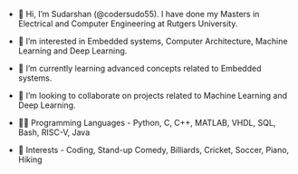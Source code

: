 - 👋 Hi, I’m Sudarshan (@codersudo55). I have done my Masters in Electrical and Computer Engineering at Rutgers University.

- 👀 I’m interested in Embedded systems, Computer Architecture, Machine Learning and Deep Learning. 

- 🌱 I’m currently learning advanced concepts related to Embedded systems.

- 💞️ I’m looking to collaborate on projects related to Machine Learning and Deep Learning. 

- 👨‍💻 Programming Languages - Python, C, C++, MATLAB, VHDL, SQL, Bash, RISC-V, Java

- 🏁 Interests - Coding, Stand-up Comedy, Billiards, Cricket, Soccer, Piano, Hiking 

<!---
codersudo55/codersudo55 is a ✨ special ✨ repository because its `README.md` (this file) appears on your GitHub profile.
You can click the Preview link to take a look at your changes.
--->

